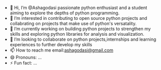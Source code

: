 - 👋 Hi, I’m @Ashagodasi passionate python enthusiast and a student aiming to explore the depths of python programming.
- 👀 I’m interested in contributing to open source python projects and collabrating on projects that make use of python's versatality.
- 🌱 I’m currently working on building python projects to strengthen my skills and exploring python libraries for analysis and visualization.
- 💞️ I’m looking to collaborate on python projects,internships and learning experiences to further develop my skills
- 📫 How to reach me email:ashagodasi@gmail.com
- 😄 Pronouns: ...
- ⚡ Fun fact: ...

<!---
Ashagodasi/Ashagodasi is a ✨ special ✨ repository because its `README.md` (this file) appears on your GitHub profile.
You can click the Preview link to take a look at your changes.
--->
